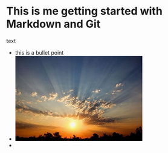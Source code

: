 # This is me getting started with Markdown and Git

text

* this is a bullet point
* ![](sunrise.jpg)
* 
